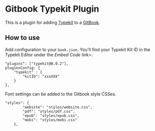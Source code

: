 Gitbook Typekit Plugin
==============

This is a plugin for adding [Typekit][6467-0001] to a [GitBook][6467-0002].

## How to use

Add configuration to your `book.json`. You'll find your Typekit Kit ID in the Typekit Editor under the _Embed Code_ link>. 

    "plugins": ["typekit@0.0.2"],
    pluginsConfig: {
        "typekit" : {
            "kitID": "xxxXXX"
        }
    },

Font settings can be added to the Gitbook style CSSes.

    "styles": {
            "website": "styles/website.css",
            "pdf": "styles/pdf.css",
            "epub": "styles/epub.css",
            "mobi": "styles/mobi.css"
        },

[6467-0001]: https://typekit.com/
[6467-0002]: https://www.gitbook.com/



